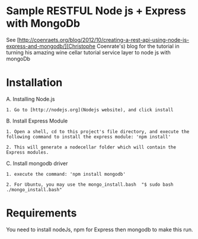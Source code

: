 Sample RESTFUL Node js + Express with MongoDb
================================


See [http://coenraets.org/blog/2012/10/creating-a-rest-api-using-node-js-express-and-mongodb/](Christophe Coenrate's) blog for the tutorial in turning his amazing wine cellar tutorial service layer to node js with mongoDb

Installation
============
A. Installing Node.js

	1. Go to [http://nodejs.org](Nodejs website), and click install 

B. Install Express Module


	1. Open a shell, cd to this project's file directory, and execute the following command to install the express module: 'npm install'	
	
	2. This will generate a nodecellar folder which will contain the Express modules.

C. Install mongodb driver
	
	1. execute the command: 'npm install mongodb'

	2. For Ubuntu, you may use the mongo_install.bash  "$ sudo bash ./mongo_install.bash"


Requirements
============
You need to install nodeJs, npm for Express then mongodb to make this run.